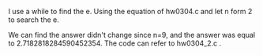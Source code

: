 I use a while to find the e.
Using the equation of hw0304.c and let n form 2 to search the e.

We can find the answer didn't change since n=9, and the answer was equal to 2.7182818284590452354.
The code can refer to hw0304_2.c .